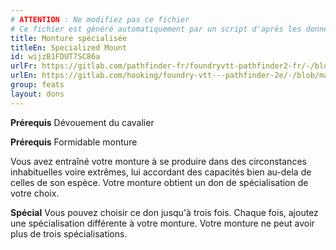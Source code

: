 ```yaml
---
# ATTENTION : Ne modifiez pas ce fichier
# Ce fichier est généré automatiquement par un script d'après les données du module Foundry VTT officiel et de sa traduction
title: Monture spécialisée
titleEn: Specialized Mount
id: wijzB1FDUT7SC86a
urlFr: https://gitlab.com/pathfinder-fr/foundryvtt-pathfinder2-fr/-/blob/master/data/feats/wijzB1FDUT7SC86a.htm
urlEn: https://gitlab.com/hooking/foundry-vtt---pathfinder-2e/-/blob/master/packs/data/feats.db/specialized-mount.json
group: feats
layout: dons
---
```

**Prérequis** Dévouement du cavalier

**Prérequis** Formidable monture

Vous avez entraîné votre monture à se produire dans des circonstances inhabituelles voire extrêmes, lui accordant des capacités bien au-dela de celles de son espèce. Votre monture obtient un don de spécialisation de votre choix.

**Spécial** Vous pouvez choisir ce don jusqu'à trois fois. Chaque fois, ajoutez une spécialisation différente à votre monture. Votre monture ne peut avoir plus de trois spécialisations.


